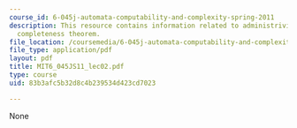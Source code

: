 ```yaml
---
course_id: 6-045j-automata-computability-and-complexity-spring-2011
description: This resource contains information related to administrivia, logic, and
  completeness theorem.
file_location: /coursemedia/6-045j-automata-computability-and-complexity-spring-2011/83b3afc5b32d8c4b239534d423cd7023_MIT6_045JS11_lec02.pdf
file_type: application/pdf
layout: pdf
title: MIT6_045JS11_lec02.pdf
type: course
uid: 83b3afc5b32d8c4b239534d423cd7023

---
```

None